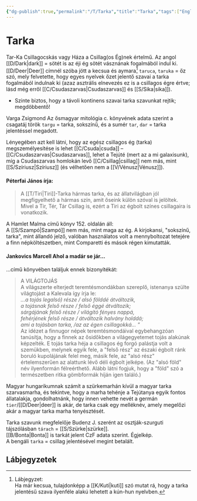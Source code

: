 ```yaml
---
{"dg-publish":true,"permalink":"/T/Tarka","title":"Tarka","tags":["Englishtexttranslated"],"created":"2023-10-11T04:42","updated":"2024-12-20T10:17"}
---
```


# Tarka

Tar-Ka Csillagocskás vagy Háza a Csillag(os Ég)nek értelmű. Az angol [[D/Dark\|dark]] = sötét is az éji ég sötét vásznának fogalmából indul ki.  
[[D/Deer\|Deer]] címnél szóba jött a kecsua és aymara[^1] `taruca`, `taruka` = őz szó, mely felvetette, hogy egyes nyelvek őzet jelentő szavai a tarka fogalmából indulnak ki (azaz asztrális elnevezés ez is a csillagos égre értve; lásd még erről [[C/Csudaszarvas\|Csudaszarvas]] és [[S/Sika\|sika]]).  
- Szinte biztos, hogy a távoli kontinens szavai tarka szavunkat rejtik; megdöbbentő!  

Varga Zsigmond Az ősmagyar mitológia c. könyvének adata szerint a csagatáj török `targu` = tarka, sokszínű, és a sumér `tar`, `dar` = tarka jelentéssel megadott.

Lényegében azt kell látni, hogy az egész csillagos ég (tarka) megszemélyesítése is lehet [[C/Csuda\|csuda]] – [[C/Csudaszarvas\|Csudaszarvas]], lehet a Tejúté (mert az a mi galaxisunk), míg a Csudaszarvas homlokán levő [[C/Csillag\|csillag]] nem más, mint [[S/Szíriusz\|Szíriusz]] (és vélhetően nem a [[V/Vénusz\|Vénusz]]).  

#### Péterfai János írja:

> A [[T/Tiri\|Tiri]]-Tarka hármas tarka, és az állatvilágban jól megfigyelhető a hármas szín, amit őseink külön szóval is jelöltek. Mivel a Tir, Tér, Tár Csillag is, ezért a Tiri az égbolt színes csillagaira is vonatkozik.  

A Hamlet Malma című könyv 152. oldalán áll:  
A [[S/Szampó\|Szampó]] nem más, mint maga az ég. A kirjokansi, "sokszínű, tarka", mint állandó jelző, valóban használatos volt a mennyboltozat tetejére a finn népköltészetben, mint Comparetti és mások régen kimutatták.  

#### Jankovics Marcell Ahol a madár se jár...

...című könyvében találjuk ennek bizonyítékát:  
> A VILÁGTOJÁS  
> A világszerte elterjedt teremtésmondákban szereplő, istenanya szülte világtojást a Kalevala így írja le:  
> *...a tojás legalsó) része / alsó földdé átváltozik,  
> a tojásnak felső része / felső éggé átváltozik;  
> sárgájának felső része / világító fényes nappá,  
> fehérjének felső része / átváltozik halvány holddá;  
> ami a tojásban tarka, /az az égen csillagokká... "*  
> Az idézet a finnugor népek teremtésmondáival egybehangzóan tanúsítja, hogy a finnek az ősidőkben a világegyetemet tojás alakúnak képzelték. E tojás tarka héja a csillagos ég forgó palástja volt a szemükben, melynek egyik fele, a "felső rész" az északi égbolt ránk boruló kupolájának felel meg, másik fele, az "alsó rész" értelemszerűen az alattunk lévő déli égbolt jelképe. (Az "alsó föld" név ilyenformán félreérthető. Alább látni fogjuk, hogy a "föld" szó a természetben ritka gömbformák híján igen találó.)  

Magyar hungarikumnak számít a szürkemarhán kívül a magyar tarka szarvasmarha, és tekintve, hogy a marha tehénje a Tejútanya egyik fontos állatalakja, gondolhatnánk, hogy innen vehette nevét a germán `tier`/[[D/Deer\|deer]] is akár, de tarka csak egy melléknév, amely megelőzi akár a magyar tarka marha tenyésztését.  

Tarka szavunk megfelelője Budenz J. szerént az osztják-szurguti tájszólásban `tárach` = [[S/Szürke\|szürke]].  
[[B/Bonta\|Bonta]] is tarkát jelent CzF adata szerint. Égjelkép.  
A bengáli `tarka` = csillag jelentésével megint betalált.  

## Lábjegyzetek

[^1]: Lábjegyzet:  
Ha már kecsua, tulajdonképp a [[K/Kuti\|kuti]] szó mutat rá, hogy a tarka jelentésű szava ilyenféle alakú lehetett a kún-hun nyelvben.  